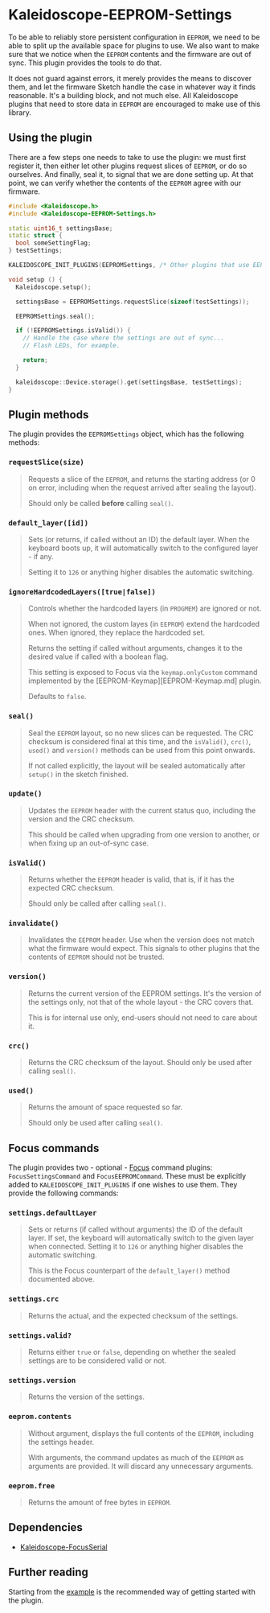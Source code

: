 # Kaleidoscope-EEPROM-Settings

To be able to reliably store persistent configuration in `EEPROM`, we need to be
able to split up the available space for plugins to use. We also want to make
sure that we notice when the `EEPROM` contents and the firmware are out of sync.
This plugin provides the tools to do that.

It does not guard against errors, it merely provides the means to discover them,
and let the firmware Sketch handle the case in whatever way it finds reasonable.
It's a building block, and not much else. All Kaleidoscope plugins that need to
store data in `EEPROM` are encouraged to make use of this library.

## Using the plugin

There are a few steps one needs to take to use the plugin: we must first
register it, then either let other plugins request slices of `EEPROM`, or do so
ourselves. And finally, seal it, to signal that we are done setting up. At that
point, we can verify whether the contents of the `EEPROM` agree with our
firmware.

```c++
#include <Kaleidoscope.h>
#include <Kaleidoscope-EEPROM-Settings.h>

static uint16_t settingsBase;
static struct {
  bool someSettingFlag;
} testSettings;

KALEIDOSCOPE_INIT_PLUGINS(EEPROMSettings, /* Other plugins that use EEPROM... */);

void setup () {
  Kaleidoscope.setup();

  settingsBase = EEPROMSettings.requestSlice(sizeof(testSettings));

  EEPROMSettings.seal();

  if (!EEPROMSettings.isValid()) {
    // Handle the case where the settings are out of sync...
    // Flash LEDs, for example.

    return;
  }

  kaleidoscope::Device.storage().get(settingsBase, testSettings);
}
```

## Plugin methods

The plugin provides the `EEPROMSettings` object, which has the following methods:

### `requestSlice(size)`

> Requests a slice of the `EEPROM`, and returns the starting address (or 0 on
> error, including when the request arrived after sealing the layout).
>
> Should only be called **before** calling `seal()`.

### `default_layer([id])`

> Sets (or returns, if called without an ID) the default layer. When the
> keyboard boots up, it will automatically switch to the configured layer - if
> any.
>
> Setting it to `126` or anything higher disables the automatic switching.

### `ignoreHardcodedLayers([true|false])`

> Controls whether the hardcoded layers (in `PROGMEM`) are ignored or not.
>
> When not ignored, the custom layes (in `EEPROM`) extend the hardcoded ones.
> When ignored, they replace the hardcoded set.
>
> Returns the setting if called without arguments, changes it to the desired
> value if called with a boolean flag.
>
> This setting is exposed to Focus via the `keymap.onlyCustom` command
> implemented by the [EEPROM-Keymap][EEPROM-Keymap.md] plugin.
>
> Defaults to `false`.

### `seal()`

> Seal the `EEPROM` layout, so no new slices can be requested. The CRC checksum
> is considered final at this time, and the `isValid()`, `crc()`, `used()` and
> `version()` methods can be used from this point onwards.
>
> If not called explicitly, the layout will be sealed automatically after
> `setup()` in the sketch finished.

### `update()`

> Updates the `EEPROM` header with the current status quo, including the version
> and the CRC checksum.
>
> This should be called when upgrading from one version to another, or when
> fixing up an out-of-sync case.

### `isValid()`

> Returns whether the `EEPROM` header is valid, that is, if it has the expected
> CRC checksum.
>
> Should only be called after calling `seal()`.

### `invalidate()`

> Invalidates the `EEPROM` header. Use when the version does not match what the
> firmware would expect. This signals to other plugins that the contents of
> `EEPROM` should not be trusted.

### `version()`

> Returns the current version of the EEPROM settings. It's the version of the
> settings only, not that of the whole layout - the CRC covers that.
>
> This is for internal use only, end-users should not need to care about it.

### `crc()`

> Returns the CRC checksum of the layout. Should only be used after calling
> `seal()`.

### `used()`

> Returns the amount of space requested so far.
>
> Should only be used after calling `seal()`.

## Focus commands

The plugin provides two - optional - [Focus][FocusSerial] command plugins:
`FocusSettingsCommand` and `FocusEEPROMCommand`. These must be explicitly added
to `KALEIDOSCOPE_INIT_PLUGINS` if one wishes to use them. They provide the
following commands:

 [FocusSerial]: FocusSerial.md

### `settings.defaultLayer`

> Sets or returns (if called without arguments) the ID of the default layer. If
> set, the keyboard will automatically switch to the given layer when connected.
> Setting it to `126` or anything higher disables the automatic switching.
>
> This is the Focus counterpart of the `default_layer()` method documented
> above.

### `settings.crc`

> Returns the actual, and the expected checksum of the settings.

### `settings.valid?`

> Returns either `true` or `false`, depending on whether the sealed settings are
> to be considered valid or not.

### `settings.version`

> Returns the version of the settings.

### `eeprom.contents`

> Without argument, displays the full contents of the `EEPROM`, including the
> settings header.
>
> With arguments, the command updates as much of the `EEPROM` as arguments are
> provided. It will discard any unnecessary arguments.

### `eeprom.free`

> Returns the amount of free bytes in `EEPROM`.

## Dependencies

* [Kaleidoscope-FocusSerial][FocusSerial]

## Further reading

Starting from the [example][plugin:example] is the recommended way of getting
started with the plugin.

  [plugin:example]: ../../examples/Features/EEPROM/EEPROM-Settings/EEPROM-Settings.ino
